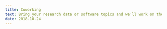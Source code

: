 ```yaml
---
title: Coworking
text: Bring your research data or software topics and we'll work on them together.
date: 2018-10-24
---
```

